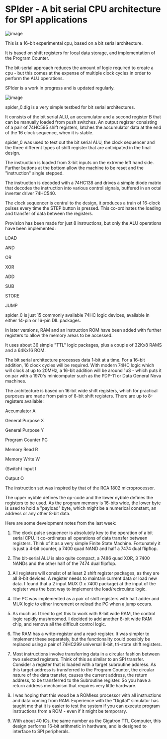 # SPIder  - A bit serial CPU architecture for SPI applications

![image](https://user-images.githubusercontent.com/758847/188650636-fdc11766-0a49-4bdf-bf45-97cc86549949.png)


This is a 16-bit experimental cpu, based on a bit serial architecture.

It is based on shift registers for local data storage, and implementation of the Program Counter.

The bit-serial approach reduces the amount of logic required to create a cpu - but this comes at the expense of multiple clock cycles in order to perform the ALU operations.

SPIder is a work in progress and is updated regularly. 


![image](https://user-images.githubusercontent.com/758847/188667922-aea5d08e-be8b-450a-8275-8db593b5229b.png)


spider_0.dig is a very simple testbed for bit serial architectures.

It consists of the bit serial ALU, an accumulator and a second register B that can be manually loaded from push switches. An output register consisting of a pair of 74HC595 shift registers, latches the accumulator data at the end of the 16 clock sequence, when it is stable.

spider_0 was used to test out the bit serial ALU, the clock sequencer and the three different types of shift register that are anticipated in the final design.

The instruction is loaded from 3-bit inputs on the extreme left hand side.
Further buttons at the bottom allow the machine to be reset and the "instruction" single stepped.

The instruction is decoded with a 74HC138 and drives a simple diode matrix that decodes the instruction into various control signals, buffered in an octal inverter driver 74HC540.

The clock sequencer is central to the design, it produces a train of 16-clock pulses every time the STEP button is pressed. This co-ordinates the loading and transfer of data between the registers.

Provision has been made for just 8 instructions, but only the ALU operations have been implemented:

LOAD

AND

OR

XOR

ADD

SUB

STORE

JUMP 

spider_0 is just 15 commonly available 74HC logic devices, available in either 14-pin or 16-pin DIL packages.





In later versions, RAM and an instruction ROM have been added with further registers to allow the memory areas to be accessed.

It uses about 36 simple "TTL" logic packages, plus a couple of 32Kx8 RAMS and a 64Kx16 ROM.

The bit serial architecture processes data 1-bit at a time. For a 16-bit addition, 16 clock cycles will be required. With modern 74HC logic which will clock at up to 20MHz, a 16-bit addition will be around 1uS - which puts it on par with a 1970's minicomputer such as the PDP-11 or Data General Nova machines.

The architecture is based on 16-bit wide shift registers, which for practical purposes are made from pairs of 8-bit shift registers. There are up to 8-registers available:

Accumulator     A

General Purpose X

General Purpose Y

Program Counter PC

Memory Read     R

Memory Write    W

(Switch) Input  I

Output          O

The instruction set was inspired by that of the RCA 1802 microprocessor. 

The upper nybble defines the op-code and the lower nybble defines the registers to be used. As the program memory is 16-bits wide, the lower byte is used to hold a "payload" byte, which might be a numerical constant, an address or any other 8-bit data.

Here are some development notes from the last week:

1. The clock pulse sequencer is absolutely key to the operation of a bit serial CPU. It co-ordinates all operations of data transfer between registers. Think of it as a very simple Finite State Machine. Fortunately it is just a 4-bit counter, a 7400 quad NAND and half a 7474 dual flipflop.
 
2. The bit-serial ALU is also quite compact, a 7486 quad XOR, 3 7400 NANDs and the other half of the 7474 dual flipflop.

3. All registers will consist of at least 2 shift register packages, as they are all 8-bit devices. A register needs to maintain current data or load new data. I found that a 2 input MUX (1 x 7400 package) at the input of the register was the best way to implement the load/recirculate logic.


4. The PC was implemented as a pair of shift registers with half adder and MUX logic to either increment or reload the PC when a jump occurs.


5. As much as I tried to get this to work with 8-bit wide RAM, the control logic rapidly mushroomed. I decided to add another 8-bit wide RAM chip, and remove all the difficult control logic.


6. The RAM has a write-register and a read-register. It was simpler to implement these separately, but the functionality  could possibly be replaced using a pair of 74HC299 universal 8-bit, tri-state shift registers.


7. Most instructions involve transferring data in a circular fashion between two selected registers. Think of this as similar to an SPI transfer. Consider a register that is loaded with a target subroutine address. As this target address is transferred to the Program Counter, the circular nature of the data transfer, causes the current address, the return address, to be transferred to the Subroutine register. So you have a return address mechanism that requires very little hardware.

 
8. I was hoping that this woud be a ROMless processor with all instructions and data coming from RAM. Experience with the "Digital" simulator has taught me that it is easier to test the system if you can execute program instructions from a ROM - even if it might be temporary. 


9. With about 40 ICs, the same number as the Gigatron TTL Computer, this design performs 16-bit arithmetic in hardware, and is designed to interface to SPI peripherals.
